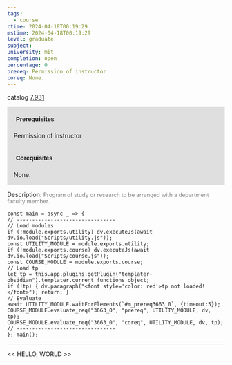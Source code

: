 ```yaml
---
tags:
  - course
ctime: 2024-04-18T00:19:29
mstime: 2024-04-18T00:19:29
level: graduate
subject: 
university: mit
completion: open
percentage: 0
prereq: Permission of instructor
coreq: None.
---
```


catalog [7.931](http://student.mit.edu/catalog/m7a.html#7.931)

<span style="display: block; padding: 15px; background-color: rgb(100, 100, 100, 0.2);"><font id="m_prereq3663_0" style="display: block; font-family: Arial, sans-serif; font-weight: bold; padding: 5px">Prerequisites</font><br><span id="prereq3663_0">Permission of instructor</span></span>
<span style="display: block; padding: 15px; background-color: rgb(100, 100, 100, 0.2);"><font id="m_coreq3663_0" style="display: block; font-family: Arial, sans-serif; font-weight: bold; padding: 5px">Corequisites</font><br><span id="coreq3663_0">None.</span></span>

<font style="">Description:</font>
<font style="color: grey; font-size: 0.8rem;">Program of study or research to be arranged with a department faculty member.</font>

```dataviewjs
const main = async _ => {
// --------------------------------
// Load modules
if (!module.exports.utility) dv.executeJs(await dv.io.load("Scripts/utility.js"));
const UTILITY_MODULE = module.exports.utility;
if (!module.exports.course) dv.executeJs(await dv.io.load("Scripts/course.js"));
const COURSE_MODULE = module.exports.course;
// Load tp
let tp = this.app.plugins.getPlugin("templater-obsidian").templater.current_functions_object;
if (!tp) { dv.paragraph("<font style='color: red'>tp not loaded!</font>"); return; }
// Evaluate
await UTILITY_MODULE.waitForElements(`#m_prereq3663_0`, {timeout:5});
COURSE_MODULE.evaluate_req("3663_0", "prereq", UTILITY_MODULE, dv, tp);
COURSE_MODULE.evaluate_req("3663_0", "coreq", UTILITY_MODULE, dv, tp);
// --------------------------------
}; main();
```

---

<< HELLO, WORLD >>
